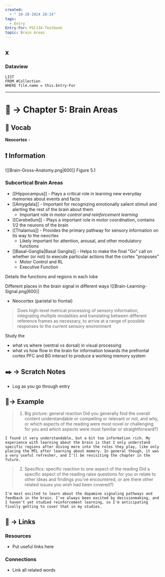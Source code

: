 ```yaml
---
created:
  - " 10-28-2024 20:14"
tags:
  - Entry
Entry-For: PSC134-Textbook
topic: Brain Areas
---
```

x
---
### Dataview
```dataview
LIST
FROM #Collection
WHERE file.name = this.Entry-For
```
---

# 📗 -> Chapter 5: Brain Areas
## 🎤 Vocab
**Neocortex** - 

## ❗ Information
![[Brain-Gross-Anatomy.png|600]]
Figure 5.1

### Subcortical Brain Areas
- [[Hippocampus]] - Plays a critical role in learning new everyday memories about events and facts
- [[Amygdala]] - Important for recognizing emotionally salient stimuli and alerting the rest of the brain about them
	- Important role in *motor control and reinforcement learning*
- [[Cerebellum]] - Plays a important role in motor coordination, contains 1/2 the neurons of the brain
- [[Thalamus]] - Provides the primary pathway for sensory information on its way to the neocrtex
	- Likely important for attention, arousal, and other modulatory functions
- [[Basal-Ganglia|Basal Ganglia]] - Helps to make the final "Go" call on whether (or not) to execute particular actions that the cortex "proposes"
	- Motor Control and RL
	- Executive Function

Details the functions and regions in each lobe

Different places in the brain signal in different ways
![[Brain-Learning-Signal.png|600]]

- Neocortex (parietal to frontal) 
> Does high-level metrical processing of sensory information, integrating multiple modalities and translating between different reference frames as necessary, to arrive at a range of possible responses to the current sensory environment


Study the 
- what vs where (ventral vs dorsal) in visual processing
- what vs how flow in the brain for information towards the prefrontal cortex
PFC and BG interact to produce a working memory system




## ✒️ -> Scratch Notes
- Log as you go through entry

## 🧪-> Example

> 1) Big picture: general reaction
> Did you generally find the overall content understandable or compelling or relevant or not, and why, or which aspects of the reading were most novel or challenging for you and which aspects were most familiar or straightforward?)  
```
I found it very understandable, but a bit too information rich. My experience with learning about the brain is that I only understand specific regions after diving more into the roles they play, like only placing the MTL after learning about memory. In general though, it was a very useful refresher, and I'll be revisiting the chapter in the future.
```


> 2) Specifics: specific reaction to one aspect of the reading
> Did a specific aspect of the reading raise questions for you or relate to other ideas and findings you’ve encountered, or are there other related issues you wish had been covered?)
```
I'm most excited to learn about the dopamine signaling pathways and feedback in the brain. I've always been excited by decisionmaking, and I haven't yet studied reinforcement learning, so I'm anticipating finally getting to cover that in my studies.
```



## 🔗 -> Links
### Resources
- Put useful links here

### Connections
- Link all related words

